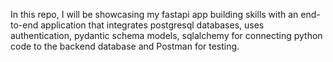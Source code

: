 In this repo, I will be showcasing my fastapi app building skills with an end-to-end application that integrates postgresql databases, uses authentication, pydantic schema models, sqlalchemy for connecting python code to the backend database and Postman for testing.